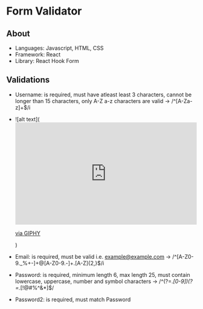 # Form Validator

## About

- Languages: Javascript, HTML, CSS
- Framework: React
- Library: React Hook Form

## Validations

- Username: is required, must have atleast least 3 characters, cannot be longer than 15 characters, only A-Z a-z characters are valid -> /^[A-Za-z]+\$/i

- ![alt text](<iframe src="https://giphy.com/embed/6EX8xOTPCu2AUwC7PX" width="480" height="270" frameBorder="0" class="giphy-embed" allowFullScreen></iframe><p><a href="https://giphy.com/gifs/validateform-6EX8xOTPCu2AUwC7PX">via GIPHY</a></p>)

- Email: is required, must be valid i.e. example@example.com -> /^[A-Z0-9._%+-]+@[A-Z0-9.-]+\.[A-Z]{2,}\$/i

- Password: is required, minimum length 6, max length 25, must contain lowercase, uppercase, number and symbol characters -> /^(?=._[0-9])(?=._[!@#$%^&*])[a-zA-Z0-9!@#$%^&*]\$/

- Password2: is required, must match Password
